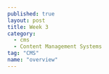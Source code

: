 ```yaml
---
published: true
layout: post
title: Week 3
category: 
  - cms
  - Content Management Systems
tag: "CMS"
name: "overview"
---
```

